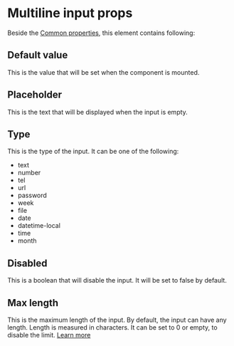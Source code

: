 # Multiline input props

Beside the [Common properties](../common-properties.md), this element contains following:

## Default value
This is the value that will be set when the component is mounted.

## Placeholder
This is the text that will be displayed when the input is empty.

## Type
This is the type of the input. It can be one of the following:
- text
- number
- tel
- url
- password
- week
- file
- date
- datetime-local
- time
- month

## Disabled
This is a boolean that will disable the input. It will be set to false by default.

## Max length
This is the maximum length of the input. By default, the input can have any length.
Length is measured in characters. It can be set to 0 or empty, to disable the limit.
[Learn more](https://developer.mozilla.org/en-US/docs/Web/HTML/Attributes/maxlength)